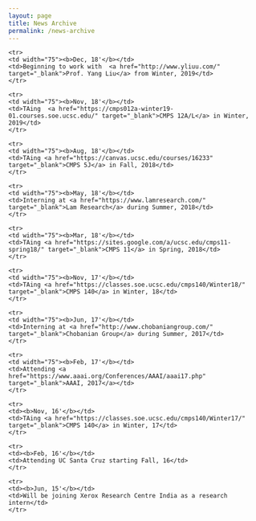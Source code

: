 ```yaml
---
layout: page
title: News Archive
permalink: /news-archive
---
```



<table style="white-space: nowrap;">

	<tr>
	<td width="75"><b>Dec, 18'</b></td>
	<td>Beginning to work with  <a href="http://www.yliuu.com/" target="_blank">Prof. Yang Liu</a> from Winter, 2019</td>
	</tr>

	<tr>
	<td width="75"><b>Nov, 18'</b></td>
	<td>TAing  <a href="https://cmps012a-winter19-01.courses.soe.ucsc.edu/" target="_blank">CMPS 12A/L</a> in Winter, 2019</td>
	</tr>

	<tr>
	<td width="75"><b>Aug, 18'</b></td>
	<td>TAing <a href="https://canvas.ucsc.edu/courses/16233" target="_blank">CMPS 5J</a> in Fall, 2018</td>
	</tr>

	<tr>
	<td width="75"><b>May, 18'</b></td>
	<td>Interning at <a href="https://www.lamresearch.com/" target="_blank">Lam Research</a> during Summer, 2018</td>
	</tr>

	<tr>
	<td width="75"><b>Mar, 18'</b></td>
	<td>TAing <a href="https://sites.google.com/a/ucsc.edu/cmps11-spring18/" target="_blank">CMPS 11</a> in Spring, 2018</td>
	</tr>

	<tr>
	<td width="75"><b>Nov, 17'</b></td>
	<td>TAing <a href="https://classes.soe.ucsc.edu/cmps140/Winter18/" target="_blank">CMPS 140</a> in Winter, 18</td>
	</tr>

	<tr>
	<td width="75"><b>Jun, 17'</b></td>
	<td>Interning at <a href="http://www.chobaniangroup.com/" target="_blank">Chobanian Group</a> during Summer, 2017</td>
	</tr>

	<tr>
	<td width="75"><b>Feb, 17'</b></td>
	<td>Attending <a href="https://www.aaai.org/Conferences/AAAI/aaai17.php" target="_blank">AAAI, 2017</a></td>
	</tr>

	<tr>
	<td><b>Nov, 16'</b></td>
	<td>TAing <a href="https://classes.soe.ucsc.edu/cmps140/Winter17/" target="_blank">CMPS 140</a> in Winter, 17</td>
	</tr>
		
	<tr>
	<td><b>Feb, 16'</b></td>
	<td>Attending UC Santa Cruz starting Fall, 16</td>
	</tr>

	<tr>
	<td><b>Jun, 15'</b></td>
	<td>Will be joining Xerox Research Centre India as a research intern</td>
	</tr>
</table>